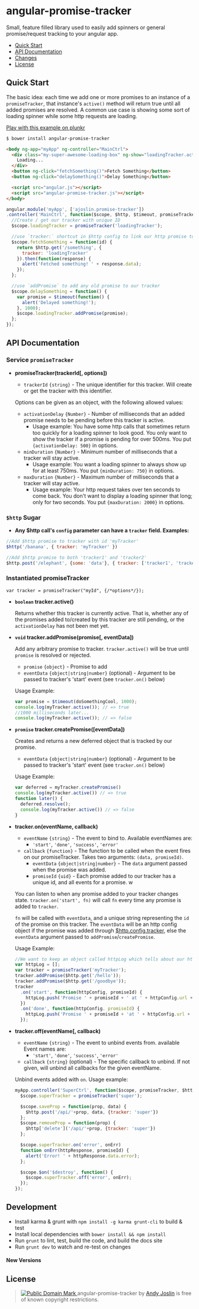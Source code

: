 angular-promise-tracker
=======================

Small, feature filled library used to easily add spinners or general promise/request tracking to your angular app.

* [Quick Start](#quick-start)
* [API Documentation](#api-documentation)
* [Changes](https://github.com/ajoslin/angular-promise-tracker/tree/master/CHANGELOG.md)
* [License](#license)

## Quick Start

The basic idea: each time we add one or more promises to an instance of a `promiseTracker`, that instance's `active()` method will return true until all added promises are resolved. A common use case is showing some sort of loading spinner while some http requests are loading.

[Play with this example on plunkr](http://plnkr.co/edit/PrO2ou9b1uANbeGoX6eB?p=preview)

```sh
$ bower install angular-promise-tracker
```
```html
<body ng-app="myApp" ng-controller="MainCtrl">
  <div class="my-super-awesome-loading-box" ng-show="loadingTracker.active()">
    Loading...
  </div>
  <button ng-click="fetchSomething()">Fetch Something</button>
  <button ng-click="delaySomething()">Delay Something</button>

  <script src="angular.js"></script>
  <script src="angular-promise-tracker.js"></script>
</body>
```
```js
angular.module('myApp', ['ajoslin.promise-tracker'])
.controller('MainCtrl', function($scope, $http, $timeout, promiseTracker) {
  //Create / get our tracker with unique ID
  $scope.loadingTracker = promiseTracker('loadingTracker');

  //use `tracker:` shortcut in $http config to link our http promise to a tracker
  $scope.fetchSomething = function(id) {
    return $http.get('/something', {
      tracker: 'loadingTracker'
    }).then(function(response) {
      alert('Fetched something! ' + response.data);
    });
  };

  //use `addPromise` to add any old promise to our tracker
  $scope.delaySomething = function() {
    var promise = $timeout(function() {
      alert('Delayed something!');
    }, 1000);
    $scope.loadingTracker.addPromise(promise);
  };
});
```

## API Documentation

### Service `promiseTracker`

* **promiseTracker(trackerId[, options])**

  - `trackerId` `{string}` - The unique identifier for this tracker.  Will create or get the tracker with this identifier.

  Options can be given as an object, with the following allowed values:

  - `activationDelay` `{Number}` - Number of milliseconds that an added promise needs to be pending before this tracker is active.
      * Usage example: You have some http calls that sometimes return too quickly for a loading spinner to look good. You only want to show the tracker if a promise is pending for over 500ms. You put `{activationDelay: 500}` in options.
  - `minDuration` `{Number}` - Minimum number of milliseconds that a tracker will stay active.
      * Usage example: You want a loading spinner to always show up for at least 750ms. You put `{minDuration: 750}` in options.
  - `maxDuration` `{Number}` - Maximum number of milliseconds that a tracker will stay active.
      * Usage example: Your http request takes over ten seconds to come back.  You don't want to display  a loading spinner that long; only for two seconds.  You put `{maxDuration: 2000}` in options.

### **`$http` Sugar**

  * **Any $http call's `config` parameter can have a `tracker` field. Examples:**

  ```js
  //Add $http promise to tracker with id 'myTracker'
  $http('/banana', { tracker: 'myTracker' })
  ```
  ```js
  //Add $http promise to both 'tracker1' and 'tracker2'
  $http.post('/elephant', {some: 'data'}, { tracker: ['tracker1', 'tracker2'] })
  ```

### Instantiated promiseTracker

`var tracker = promiseTracker("myId", {/*options*/});`

* **`boolean` tracker.active()**

  Returns whether this tracker is currently active. That is, whether any of the promises added to/created by this tracker are still pending, or the `activationDelay` has not been met yet.

* **`void` tracker.addPromise(promise[, eventData])**

  Add any arbitrary promise to tracker. `tracker.active()` will be true until `promise` is resolved or rejected.

  - `promise` `{object}` - Promise to add
  - `eventData` `{object|string|number}` (optional) - Argument to be passed to tracker's 'start' event (see `tracker.on()` below)

  Usage Example:

  ```js
  var promise = $timeout(doSomethingCool, 1000);
  console.log(myTracker.active()); // => true
  //1000 milliseconds later...
  console.log(myTracker.active()); // => false
  ```

* **`promise` tracker.createPromise([eventData])**

  Creates and returns a new deferred object that is tracked by our promise.

  - `eventData` `{object|string|number}` (optional) - Argument to be passed to tracker's 'start' event (see `tracker.on()` below)

  Usage Example:

  ```js
  var deferred = myTracker.createPromise()
  console.log(myTracker.active()) // => true
  function later() {
    deferred.resolve();
    console.log(myTracker.active()) // => false
  }
  ```

* **tracker.on(eventName, callback)**

  - `eventName` `{string}` - The event to bind to. Available eventNames are:
      * `'start'`, `'done'`, `'success'`, `'error'`
  - `callback` `{function}` - The function to be called when the event fires on our promiseTracker.  Takes two arguments: `(data, promiseId)`.
      * `eventData` `{object|string|number}` - The `data` argument passed when the promise was added.
      * `promiseId` `{uid}` - Each promise added to our tracker has a unique id, and all events for a promise. w

  You can listen to when any promise added to your tracker changes state. `tracker.on('start', fn)` will call `fn` every time any promise is added to `tracker`.

  `fn` will be called with `eventData`, and a unique string representing the `id` of the promise on this tracker. The `eventData` will be an http config object if the promise was added through [$http.config.tracker](#http-sugar), else the `eventData` argument passed to `addPromise`/`createPromise`.

  Usage Example:

  ```js
  //We want to keep an object called httpLog which tells about our http requests.
  var httpLog = [];
  var tracker = promiseTracker('myTracker');
  tracker.addPromise($http.get('/hello'));
  tracker.addPromise($http.get('/goodbye'));
  tracker
    .on('start', function(httpConfig, promiseId) {
      httpLog.push('Promise ' + promiseId + ' at ' + httpConfig.url + ' is starting!');
    })
    .on('done', function(httpConfig. promiseId) {
      httpLog.push('Promise ' + promiseId + 'at ' + httpConfig.url + ' is done!');
    });
  ```

* **tracker.off(eventName[, callback)**

  - `eventName` `{string}` - The event to unbind events from.  available Event names are:
      * `'start'`, `'done'`, `'success'`, `'error'`
  - `callback` `{string}` (optional) - The specific callback to unbind. If not given, will unbind all callbacks for the given eventName.

  Unbind events added with `on`.  Usage example:

  ```js
  myApp.controller('SuperCtrl', function($scope, promiseTracker, $http) {
    $scope.superTracker = promiseTracker('super');

    $scope.saveProp = function(prop, data) {
      $http.post('/api/'+prop, data, {tracker: 'super'})
    };
    $scope.removeProp = function(prop) {
      $http['delete']('/api/'+prop, {tracker: 'super'})
    };

    $scope.superTracker.on('error', onErr)
    function onErr(httpResponse, promiseId) {
      alert('Error! ' + httpResponse.data.error);
    };

    $scope.$on('$destroy', function() {
      $scope.superTracker.off('error', onErr);
    });
  });
  ```


## Development

* Install karma & grunt with `npm install -g karma grunt-cli` to build & test
* Install local dependencies with `bower install && npm install`
* Run `grunt` to lint, test, build the code, and build the docs site
* Run `grunt dev` to watch and re-test on changes

#### New Versions

## <a id="license"></a>License

> <a rel="license" href="http://creativecommons.org/publicdomain/mark/1.0/"> <img src="http://i.creativecommons.org/p/mark/1.0/80x15.png" style="border-style: none;" alt="Public Domain Mark" /> </a> <span property="dct:title">angular-promise-tracker</span> by <a href="http://andybam.com" rel="dct:creator"><span property="dct:title">Andy Joslin</span></a> is free of known copyright restrictions.
